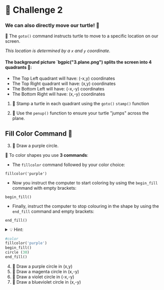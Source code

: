 # 🚩 Challenge 2

### We can also directly move our turtle! 📍

🦉 The `goto()` command instructs turtle to move to a specific location on our screen. 

*This location is determined by a `x` and `y` coordinate.*

#### The background picture `bgpic("3.plane.png") splits the screen into 4 quadrants 📝:

- The Top Left quadrant will have: (-x,y) coordinates
- The Top Right quadrant will have: (x,y) coordinates
- The Bottom Left will have: (-x,-y) coordinates
- The Bottom Right will have: (x,-y) coordinates

1. 🚩 Stamp a turtle in each quadrant using the `goto()` `stamp()` function
   
2. 🚩 Use the `penup()` function to ensure your turtle "jumps" across the plane.

## Fill Color Command 🎨

3. 🚩 Draw a purple circle.

🦉 To color shapes you use **3 commands**:

- The `fillcolor` command followed by your color choice: 

`fillcolor('purple')`  


- Now you instruct the computer to start coloring by using the `begin_fill` command with empty brackets: 

`begin_fill()`  

- Finally, instruct the computer to stop colouring in the shape by using the `end_fill` command and empty brackets:   

`end_fill()`  

<details> <summary> 💡 Hint: </summary>

  To create a purple circle, we would write our code like this.
</details>


```py
#color
fillcolor('purple')
begin_fill()
circle (30)
end_fill()
```

4. 🚩 Draw a purple circle in (x,y)
5. 🚩 Draw a magenta circle in (x,-y)
6. 🚩 Draw a violet circle in (-x,-y)
7. 🚩 Draw a blueviolet circle in (x,-y)